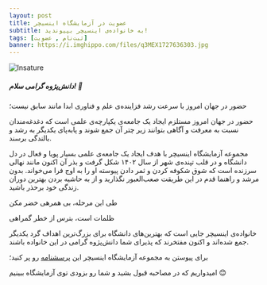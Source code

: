 ```yaml
---
layout: post
title: عضویت در آزمایشگاه اینسیچر
subtitle: به خانواده‌ی اینسیچر بپیوندید! 
tags: [ثبت‌نام , عضویت]
banner: https://i.imghippo.com/files/q3MEX1727636303.jpg
---
```


![Insature](https://iili.io/dZp80KJ.jpg)

##### دانش‌‌پژوه گرامی سلام! 👋


حضور در جهان امروز با سرعت رشد فزاینده‌ی علم و فناوری ابدا مانند سابق نیست؛

 حضور در جهان امروز مستلزم ایجاد یک جامعه‌ی یکپارچه‌ی علمی است که دغدغه‌مندان نسبت به معرفت و آگاهی بتوانند زیر چتر آن جمع شوند و پابه‌پای یکدیگر به رشد و بالندگی برسند.

مجموعه آزمایشگاه اینسیچر با هدف ایجاد یک جامعه‌ی علمی بسیار پویا و فعال در دل دانشگاه و در قلب تپنده‌ی شهر از سال ۱۴۰۲ شکل گرفت و بذر آن اکنون مانند نهالی سرزنده است که شوق شکوفه کردن و ثمر دادن پیوسته او را به اوج فرا می‌خواند.
بدون مرشد و راهنما قدم در این طریقت صعب‌العبور نگذارید و از به حاشیه بردن بهترین دوران زندگی خود برحذر باشید.

طی این مرحله، بی همرهی خضر مکن  

ظلمات است، بترس از خطر گمراهی

خانواده‌ی اینسیچر جایی است که بهترین‌های دانشگاه برای بزرگ‌ترین اهداف گرد یکدیگر جمع شده‌اند و اکنون مفتخرند که پذیرای شما دانش‌پژوه گرامی در این خانواده باشند.


برای پیوستن به مجموعه آزمایشگاه اینسیچر این [پرسشنامه](https://forms.gle/7BoMJand4huNZNJT7) رو پر کنید؛

امیدواریم که در مصاحبه قبول بشید و شما رو بزودی توی آزمایشگاه ببینیم 😊  
